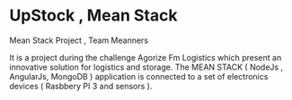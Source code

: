 # UpStock , Mean Stack
Mean Stack Project , Team Meanners

It is a project during the challenge Agorize Fm Logistics which present an innovative
solution for logistics and storage. The MEAN STACK ( NodeJs , AngularJs, MongoDB ) application is connected to a set of
electronics devices ( Rasbbery PI 3 and sensors ).

